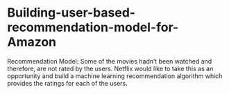 # Building-user-based-recommendation-model-for-Amazon
Recommendation Model: Some of the movies hadn’t been watched and therefore, are not rated by the users. Netflix would like to take this as an opportunity and build a machine learning recommendation algorithm which provides the ratings for each of the users.
